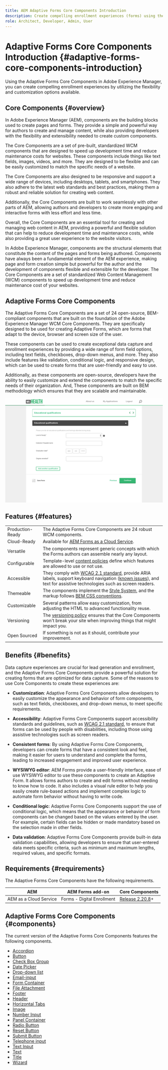 ```yaml
---
title: AEM Adaptive Forms Core Components Introduction
description: Create compelling enrollment experiences (forms) using the flexibility of the Adaptive Forms Core Components and deliver it with the power of Adobe Experience Manager.
role: Architect, Developer, Admin, User
---
```


# Adaptive Forms Core Components Introduction {#adaptive-forms-core-components-introduction}

Using the Adaptive Forms Core Components in Adobe Experience Manager, you can create compelling enrollment experiences by utilizing the flexibility and customization options available. 

## Core Components  {#overview}

In Adobe Experience Manager (AEM), components are the building blocks used to create pages and forms. They provide a simple and powerful way for authors to create and manage content, while also providing developers with the flexibility and extensibility needed to create custom components.

The Core Components are a set of pre-built, standardized WCM components that are designed to speed up development time and reduce maintenance costs for websites. These components include things like text fields, images, videos, and more. They are designed to be flexible and can be easily customized to match the specific needs of a website.

The Core Components are also designed to be responsive and support a wide range of devices, including desktops, tablets, and smartphones. They also adhere to the latest web standards and best practices, making them a robust and reliable solution for creating web content.

Additionally, the Core Components are built to work seamlessly with other parts of AEM, allowing authors and developers to create more engaging and interactive forms with less effort and less time.

Overall, the Core Components are an essential tool for creating and managing web content in AEM, providing a powerful and flexible solution that can help to reduce development time and maintenance costs, while also providing a great user experience to the website visitors.

In Adobe Experience Manager, components are the structural elements that constitute the content of the pages and forms being authored. Components have always been a fundamental element of the AEM experience, making page and form creation simple but powerful for the author and the development of components flexible and extensible for the developer. The Core Components are a set of standardized Web Content Management (WCM) components to speed up development time and reduce maintenance cost of your websites.

## Adaptive Forms Core Components

The Adaptive Forms Core Components are a set of 24 open-source, BEM-compliant components that are built on the foundation of the Adobe Experience Manager WCM Core Components. They are specifically designed to be used for creating Adaptive Forms, which are forms that adapt to the device, browser and screen size of the user.

These components can be used to create exceptional data capture and enrollment experiences by providing a wide range of form field options, including text fields, checkboxes, drop-down menus, and more. They also include features like validation, conditional logic, and responsive design, which can be used to create forms that are user-friendly and easy to use.

Additionally, as these components are open-source, developers have the ability to easily customize and extend the components to match the specific needs of their organization. And, These components are built on BEM methodology which ensures that they are scalable and maintainable.

![](assets/sample-adaptive-form.png)

## Features {#features}

|||
|---|---|
|Production-Ready| The Adaptive Forms Core Components are 24 robust WCM components.|
|Cloud-Ready| Available for  [AEM Forms as a Cloud Service](https://experienceleague.adobe.com/docs/experience-manager-cloud-service/content/forms/home.html).|
|Versatile| The components represent generic concepts with which the Forms authors can assemble nearly any layout.|
|Configurable| Template-level [content policies](https://experienceleague.adobe.com/docs/experience-manager-cloud-service/content/implementing/developing/full-stack/components-templates/templates.html#content-policies) define which features are allowed to use or not use.|
|Accessible| They comply with [WCAG 2.1 standard](https://www.w3.org/TR/WCAG21/), provide ARIA labels, support keyboard navigation ([known issues](https://github.com/adobe/aem-core-wcm-components/issues?utf8=✓&q=is%3Aissue+is%3Aopen+accessibility+in%3Atitle)), and  text for assistive technologies such as screen readers.|
|Themeable| The components implement the [Style System](https://experienceleague.adobe.com/docs/experience-manager-cloud-service/content/sites/authoring/features/style-system.html), and the markup follows [BEM CSS conventions](http://getbem.com/).|
|Customizable| Several patterns allow easy customization, from adjusting the HTML to advanced functionality reuse.|
|Versioning| The [versioning policy](https://github.com/adobe/aem-core-wcm-components/wiki/Versioning-policies) ensures that the Core Components won't break your site when improving things that might impact you.|
|Open Sourced| If something is not as it should, contribute your improvement.|

## Benefits {#benefits}

Data capture experiences are crucial for lead generation and enrollment, and the Adaptive Forms Core Components provide a powerful solution for creating forms that are optimized for data capture. Some of the reasons to use Core Components to create these experiences are: 

*   **Customization**: Adaptive Forms Core Components allow developers to easily customize the appearance and behavior of form components, such as text fields, checkboxes, and drop-down menus, to meet specific requirements.

*   **Accessibility**: Adaptive Forms Core Components support accessibility standards and guidelines, such as  [WCAG 2.1 standard](https://www.w3.org/TR/WCAG21/), to ensure that forms can be used by people with disabilities, including those using assistive technologies such as screen readers.

*   **Consistent forms**: By using Adaptive Forms Core Components, developers can create forms that have a consistent look and feel, making it easier for users to understand and complete the forms, leading to increased engagement and improved user experience.

*   **WYSIWYG editor**: AEM Forms provide a user-friendly interface, ease of use WYSIWYG editor to use these components to create an Adaptive Form. It allows forms authors to create and edit forms without needing to know how to code. It also includes a visual rule editor to help you easily create rule-based actions and implement complex logic to automate form behavior without having to write code. 

*   **Conditional logic**: Adaptive Forms Core Components support the use of conditional logic, which means that the appearance or behavior of form components can be changed based on the values entered by the user. For example, certain fields can be hidden or made mandatory based on the selection made in other fields.

*   **Data validation**: Adaptive Forms Core Components provide built-in data validation capabilities, allowing developers to ensure that user-entered data meets specific criteria, such as minimum and maximum lengths, required values, and specific formats.

## Requirements {#requirements}

The Adaptive Forms Core Components have the following requirements.

|AEM|AEM Forms add-on|Core Components|
|---|---|---|
|AEM as a Cloud Service|Forms - Digital Enrollment|[Release 2.20.8](/help/versions.md)+|


## Adaptive Forms Core Components {#components}

The current version of the Adaptive Forms Core Components features the following components.

* [Accordion](components/accordion.md)
* [Button](components/button.md)
* [Check Box Group](components/checkbox-group.md)
* [Date Picker](components/date-picker.md)
* [Drop-down list](components/drop-down.md)
* [Email-input](components/email-input.md)
* [Form Container](components/form-container.md)
* [File Attachment](components/file-attachment.md)
* [Footer](components/footer.md)
* [Header](components/header.md)
* [Horizontal Tabs](components/horizontal-tabs.md)
* [Image](components/image.md)
* [Number Input](components/number-input.md)
* [Panel Container](components/panel-container.md)
* [Radio Button](components/radio-button.md)
* [Reset Button](components/reset-button.md)
* [Submit Button](components/submit-button.md)
* [Telephone input](components/telephone-input.md)
* [Text Input](components/text-input.md)
* [Text](components/text.md)
* [Title](components/title.md)
* [Wizard](components/wizard.md)

